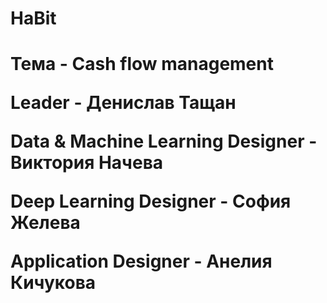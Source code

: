 # HaBit
<h1>Тема - Cash flow management
<p> Leader - Денислав Тащан
<p> Data & Machine Learning Designer - Виктория Начева
<p> Deep Learning Designer - София Желева
<p> Application Designer - Анелия Кичукова
